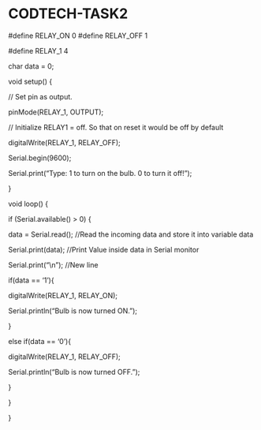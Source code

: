 # CODTECH-TASK2
#define RELAY_ON 0
#define RELAY_OFF 1

#define RELAY_1  4

char data = 0;

void setup() {

// Set pin as output.

pinMode(RELAY_1, OUTPUT);

// Initialize RELAY1 = off. So that on reset it would be off by default

digitalWrite(RELAY_1, RELAY_OFF);

Serial.begin(9600);

Serial.print(“Type: 1 to turn on the bulb. 0 to turn it off!”);

}

void loop() {

 if (Serial.available() > 0) {

data = Serial.read();      //Read the incoming data and store it into variable data

  Serial.print(data);        //Print Value inside data in Serial monitor

Serial.print(“\n”);        //New line

if(data == ‘1’){

digitalWrite(RELAY_1, RELAY_ON);

Serial.println(“Bulb is now turned ON.”);

}

else if(data == ‘0’){

digitalWrite(RELAY_1, RELAY_OFF);

 Serial.println(“Bulb is now turned OFF.”);

}

}

}


